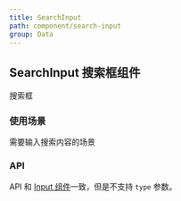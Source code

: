 ```yaml
---
title: SearchInput
path: component/search-input
group: Data
---
```


## SearchInput 搜索框组件

搜索框

### 使用场景

需要输入搜索内容的场景

### API

API 和 [Input 组件](input)一致，但是不支持 `type` 参数。
